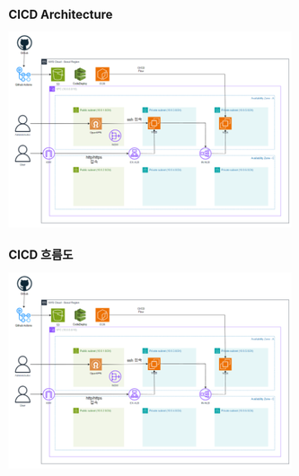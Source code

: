 ## CICD Architecture
![](https://github.com/deepcrystal2/CICD-GithubActions/blob/main/github%20pipeline%20architecture.png)

## CICD 흐름도
![](https://github.com/deepcrystal2/CICD-GithubActions/blob/main/github%20pipeline%20architecture.png)